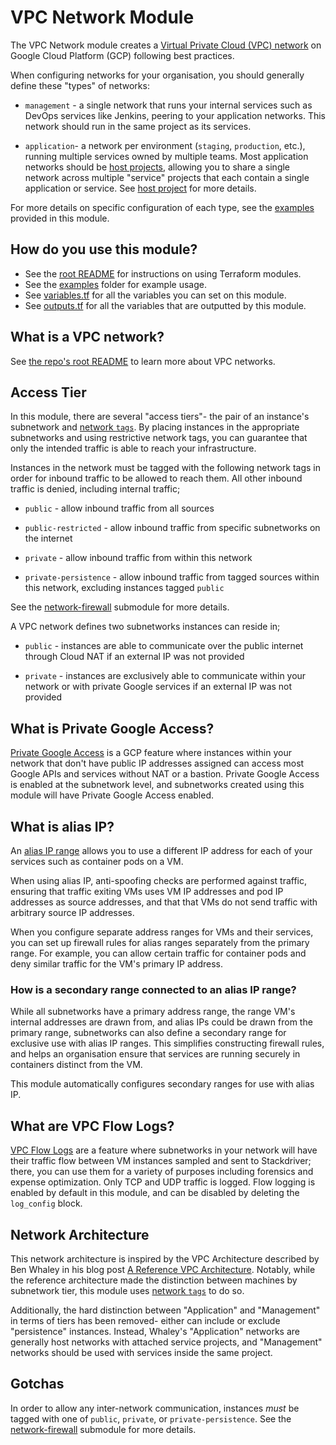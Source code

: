 # VPC Network Module

The VPC Network module creates a [Virtual Private Cloud (VPC) network](https://cloud.google.com/vpc/docs/using-vpc) on
Google Cloud Platform (GCP) following best practices.

When configuring networks for your organisation, you should generally define these "types" of networks:

* `management` - a single network that runs your internal services such as DevOps services like Jenkins, peering to your
application networks. This network should run in the same project as its services.

* `application`- a network per environment (`staging`, `production`, etc.), running multiple services owned by multiple
teams. Most application networks should be [host projects](https://github.com/gruntwork-io/terraform-google-network/tree/master/modules/project-host-configuration),
allowing you to share a single network across multiple "service" projects that each contain a single application or
service. See [host project](https://github.com/gruntwork-io/terraform-google-network/tree/master/modules/project-host-configuration)
for more details.

For more details on specific configuration of each type, see the [examples](https://github.com/gruntwork-io/terraform-google-network/tree/master/examples)
provided in this module.

## How do you use this module?

* See the [root README](https://github.com/gruntwork-io/terraform-google-network/blob/master/README.md) for instructions
on using Terraform modules.
* See the [examples](https://github.com/gruntwork-io/terraform-google-network/tree/master/examples) folder for example
usage.
* See [variables.tf](https://github.com/gruntwork-io/terraform-google-network/blob/master/modules/vpc-network/variables.tf)
for all the variables you can set on this module.
* See [outputs.tf](https://github.com/gruntwork-io/terraform-google-network/blob/master/modules/vpc-network/outputs.tf)
for all the variables that are outputted by this module.

## What is a VPC network?

See [the repo's root README](https://github.com/gruntwork-io/terraform-google-network/blob/master/README.md) to learn more about VPC networks.

## Access Tier

In this module, there are several "access tiers"- the pair of an instance's subnetwork and [network `tags`](https://cloud.google.com/vpc/docs/add-remove-network-tags).
By placing instances in the appropriate subnetworks and using restrictive network tags, you can guarantee that only the
intended traffic is able to reach your infrastructure.

Instances in the network must be tagged with the following network tags in order for inbound traffic to be allowed to
reach them. All other inbound traffic is denied, including internal traffic;

* `public` - allow inbound traffic from all sources

* `public-restricted` - allow inbound traffic from specific subnetworks on the internet

* `private` - allow inbound traffic from within this network

* `private-persistence` - allow inbound traffic from tagged sources within this network, excluding instances tagged
`public`

See the [network-firewall](https://github.com/gruntwork-io/terraform-google-network/tree/master/modules/network-firewall)
submodule for more details.

A VPC network defines two subnetworks instances can reside in;

* `public` - instances are able to communicate over the public internet through Cloud NAT if an external IP was not
provided

* `private` - instances are exclusively able to communicate within your network or with private Google services if an
external IP was not provided

## What is Private Google Access?

[Private Google Access](https://cloud.google.com/vpc/docs/configure-private-google-access) is a GCP feature where
instances within your network that don't have public IP addresses assigned can  access most Google APIs and services
without NAT or a bastion. Private Google Access is enabled at the subnetwork level, and subnetworks created using this
module will have Private Google Access enabled.

## What is alias IP?

An [alias IP range](https://cloud.google.com/vpc/docs/alias-ip) allows you to use a different IP address for each of
your services such as container pods on a VM.

When using alias IP, anti-spoofing checks are performed against traffic, ensuring that traffic exiting VMs uses VM IP
addresses and pod IP addresses as source addresses, and that that VMs do not send traffic with arbitrary source IP
addresses.

When you configure separate address ranges for VMs and their services, you can set up firewall rules for alias ranges
separately from the primary range. For example, you can allow certain traffic for container pods and deny similar
traffic for the VM's primary IP address.

### How is a secondary range connected to an alias IP range?

While all subnetworks have a primary address range, the range VM's internal addresses are drawn from, and alias IPs
could be drawn from the primary range, subnetworks can also define a secondary range for exclusive use with alias IP
ranges. This simplifies constructing firewall rules, and helps an organisation ensure that services are running securely
in containers distinct from the VM.

This module automatically configures secondary ranges for use with alias IP.

## What are VPC Flow Logs?

[VPC Flow Logs](https://cloud.google.com/vpc/docs/using-flow-logs) are a feature where subnetworks in your network will
have their traffic flow between VM instances sampled and sent to Stackdriver; there, you can use them for a variety of
purposes including forensics and expense optimization. Only TCP and UDP traffic is logged. Flow logging is enabled by
default in this module, and can be disabled by deleting the `log_config` block.


## Network Architecture

This network architecture is inspired by the VPC Architecture described by Ben Whaley in his blog post
[A Reference VPC Architecture](https://www.whaletech.co/2014/10/02/reference-vpc-architecture.html). Notably, while the
reference architecture made the distinction between machines by subnetwork tier, this module uses [network `tags`](https://cloud.google.com/vpc/docs/add-remove-network-tags)
to do so.

Additionally, the hard distinction between "Application" and "Management" in terms of tiers has been removed- either
can include or exclude "persistence" instances. Instead, Whaley's "Application" networks are generally host networks
with attached service projects, and "Management" networks should be used with services inside the same project. 

## Gotchas

In order to allow any inter-network communication, instances *must* be tagged with one of `public`, `private`, or
`private-persistence`. See the [network-firewall](https://github.com/gruntwork-io/terraform-google-network/tree/master/modules/network-firewall)
submodule for more details.
